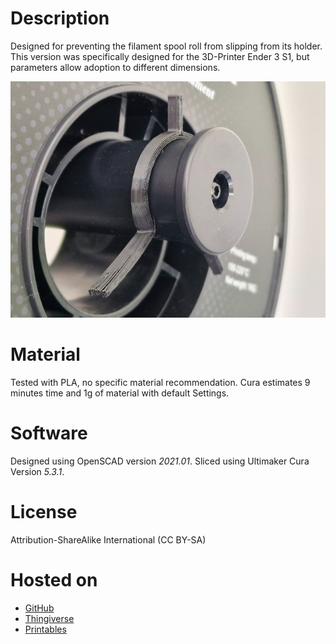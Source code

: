 # Description
Designed for preventing the filament spool roll from slipping from its holder. This version was specifically designed for the 3D-Printer Ender 3 S1, but parameters allow adoption to different dimensions.

![](./media/20230430_141244(Small).jpg)

# Material
Tested with PLA, no specific material recommendation. Cura estimates 9 minutes time and 1g of material with default Settings.

# Software
Designed using OpenSCAD version *2021.01*.
Sliced using Ultimaker Cura Version *5.3.1*.

# License
Attribution-ShareAlike International (CC BY-SA)

# Hosted on
- [GitHub](https://github.com/alos-source/3dObjects/tree/master/)
- [Thingiverse](https://www.thingiverse.com/thing:5999224)
- [Printables](https://www.printables.com/de/model/466708)
